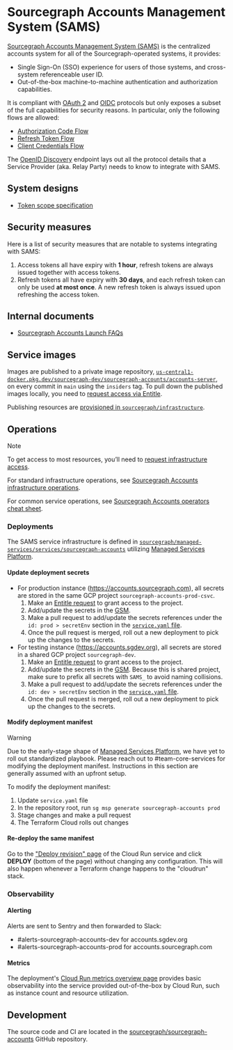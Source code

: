 # Sourcegraph Accounts Management System (SAMS)

[Sourcegraph Accounts Management System (SAMS)](https://docs.google.com/document/d/16F6uvfM9EknpcuAQQ8kIPOZ9gHo0Lx4lgprw_5sWJEs/edit) is the centralized accounts system for all of the Sourcegraph-operated systems, it provides:

- Single Sign-On (SSO) experience for users of those systems, and cross-system referenceable user ID.
- Out-of-the-box machine-to-machine authentication and authorization capabilities.

It is compliant with [OAuth 2](https://oauth.net/2/) and [OIDC](https://openid.net/) protocols but only exposes a subset of the full capabilities for security reasons. In particular, only the following flows are allowed:

- [Authorization Code Flow](https://auth0.com/docs/get-started/authentication-and-authorization-flow/authorization-code-flow)
- [Refresh Token Flow](https://cloudentity.com/developers/basics/oauth-grant-types/refresh-token-flow/)
- [Client Credentials Flow](https://auth0.com/docs/get-started/authentication-and-authorization-flow/client-credentials-flow)

The [OpenID Discovery](https://accounts.sourcegraph.com/.well-known/openid-configuration) endpoint lays out all the protocol details that a Service Provider (aka. Relay Party) needs to know to integrate with SAMS.

## System designs

- [Token scope specification](./token_scope_specification.md)

## Security measures

Here is a list of security measures that are notable to systems integrating with SAMS:

1. Access tokens all have expiry with **1 hour**, refresh tokens are always issued together with access tokens.
1. Refresh tokens all have expiry with **30 days**, and each refresh token can only be used **at most once**. A new refresh token is always issued upon refreshing the access token.

## Internal documents

- [Sourcegraph Accounts Launch FAQs](https://docs.google.com/document/d/16rRFVDX_GQ00ZanOD-xD0gK9fODURev8bLsv6tqjwSY/edit)

## Service images

Images are published to a private image repository, [`us-central1-docker.pkg.dev/sourcegraph-dev/sourcegraph-accounts/accounts-server`](https://console.cloud.google.com/artifacts/docker/sourcegraph-dev/us-central1/sourcegraph-accounts/accounts-server?project=sourcegraph-dev), on every commit in `main` using the `insiders` tag. To pull down the published images locally, you need to [request access via Entitle](https://app.entitle.io/request?data=eyJkdXJhdGlvbiI6IjEwODAwIiwianVzdGlmaWNhdGlvbiI6IlB1bGwgZG93biBkZXYgaW1hZ2VzIiwicm9sZUlkcyI6W3siaWQiOiJhM2ZmNTQ1ZC0zZGVmLTQxY2ItYjJiNy1lMTM2MDM5Y2YwZGYiLCJ0aHJvdWdoIjoiYTNmZjU0NWQtM2RlZi00MWNiLWIyYjctZTEzNjAzOWNmMGRmIiwidHlwZSI6InJvbGUifV19).

Publishing resources are [provisioned in `sourcegraph/infrastructure`](https://github.com/sourcegraph/infrastructure/tree/main/managed-services/sourcegraph-accounts-publishing-pipeline).

## Operations

> [!NOTE]
> To get access to most resources, you’ll need to [request infrastructure access](https://app.entitle.io/request?data=eyJkdXJhdGlvbiI6IjQzMjAwIiwianVzdGlmaWNhdGlvbiI6IlRPRE8iLCJyb2xlSWRzIjpbeyJpZCI6ImRlMjdlNzIzLTVmMzMtNDg3My1hNzA1LWM3MzBkOGQxMjFiYyIsInRocm91Z2giOiJkZTI3ZTcyMy01ZjMzLTQ4NzMtYTcwNS1jNzMwZDhkMTIxYmMiLCJ0eXBlIjoicm9sZSJ9XX0%3D).

For standard infrastructure operations, see [Sourcegraph Accounts infrastructure operations](../../../managed-services/sourcegraph-accounts.md).

For common service operations, see [Sourcegraph Accounts operators cheat sheet](https://github.com/sourcegraph/accounts.sourcegraph.com/wiki/Operators-Cheat-Sheet).

### Deployments

The SAMS service infrastructure is defined in [`sourcegraph/managed-services/services/sourcegraph-accounts`](https://github.com/sourcegraph/managed-services/tree/main/services/sourcegraph-accounts) utilizing [Managed Services Platform](../managed-services/platform.md).

#### Update deployment secrets

- For production instance (https://accounts.sourcegraph.com), all secrets are stored in the same GCP project `sourcegraph-accounts-prod-csvc`.
  1. Make an [Entitle request](https://app.entitle.io/request?data=eyJkdXJhdGlvbiI6IjQzMjAwIiwianVzdGlmaWNhdGlvbiI6IlRPRE8iLCJyb2xlSWRzIjpbeyJpZCI6ImRlMjdlNzIzLTVmMzMtNDg3My1hNzA1LWM3MzBkOGQxMjFiYyIsInRocm91Z2giOiJkZTI3ZTcyMy01ZjMzLTQ4NzMtYTcwNS1jNzMwZDhkMTIxYmMiLCJ0eXBlIjoicm9sZSJ9XX0%3D) to grant access to the project.
  1. Add/update the secrets in the [GSM](https://console.cloud.google.com/security/secret-manager?project=sourcegraph-accounts-prod-csvc).
  1. Make a pull request to add/update the secrets references under the `id: prod > secretEnv` section in the [`service.yaml` file](https://github.com/sourcegraph/managed-services/blob/main/services/sourcegraph-accounts/service.yaml).
  1. Once the pull request is merged, roll out a new deployment to pick up the changes to the secrets.
- For testing instance (https://accounts.sgdev.org), all secrets are stored in a shared GCP project `sourcegraph-dev`.
  1. Make an [Entitle request](https://app.entitle.io/request?data=eyJkdXJhdGlvbiI6IjEwODAwIiwianVzdGlmaWNhdGlvbiI6IlVwZGF0ZSBTQU1TIHNlY3JldHMiLCJyb2xlSWRzIjpbeyJpZCI6IjAzOGYwNjQ4LTllNWYtNDAyMC1hOGNiLTE0NWJmNzQzZjQ2YiIsInRocm91Z2giOiIwMzhmMDY0OC05ZTVmLTQwMjAtYThjYi0xNDViZjc0M2Y0NmIiLCJ0eXBlIjoicm9sZSJ9XX0%3D) to grant access to the project.
  1. Add/update the secrets in the [GSM](https://console.cloud.google.com/security/secret-manager?project=sourcegraph-dev). Because this is shared project, make sure to prefix all secrets with `SAMS_` to avoid naming collisions.
  1. Make a pull request to add/update the secrets references under the `id: dev > secretEnv` section in the [`service.yaml` file](https://github.com/sourcegraph/managed-services/blob/main/services/sourcegraph-accounts/service.yaml).
  1. Once the pull request is merged, roll out a new deployment to pick up the changes to the secrets.

#### Modify deployment manifest

> [!WARNING]
> Due to the early-stage shape of [Managed Services Platform](../managed-services/platform.md), we have yet to roll out standardized playbook. Please reach out to #team-core-services for modifying the deployment manifest. Instructions in this section are generally assumed with an upfront setup.

To modify the deployment manifest:

1. Update `service.yaml` file
1. In the repository root, run `sg msp generate sourcegraph-accounts prod`
1. Stage changes and make a pull request
1. The Terraform Cloud rolls out changes

#### Re-deploy the same manifest

Go to the ["Deploy revision" page](https://console.cloud.google.com/run/deploy/us-central1/sourcegraph-accounts-prod-us-central1?project=sourcegraph-accounts-prod-csvc) of the Cloud Run service and click **DEPLOY** (bottom of the page) without changing any configuration. This will also happen whenever a Terraform change happens to the "cloudrun" stack.

### Observability

#### Alerting

Alerts are sent to Sentry and then forwarded to Slack:

- #alerts-sourcegraph-accounts-dev for accounts.sgdev.org
- #alerts-sourcegraph-accounts-prod for accounts.sourcegraph.com

#### Metrics

The deployment's [Cloud Run metrics overview page](https://console.cloud.google.com/run/detail/us-central1/sourcegraph-accounts-prod-us-central1/metrics?project=sourcegraph-accounts-prod-csvc) provides basic observability into the service provided out-of-the-box by Cloud Run, such as instance count and resource utilization.

## Development

The source code and CI are located in the [sourcegraph/sourcegraph-accounts](https://github.com/sourcegraph/sourcegraph-accounts) GitHub repository.
